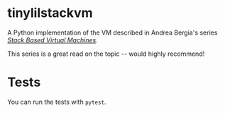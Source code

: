 tinylilstackvm
==============

A Python implementation of the VM described in Andrea Bergia's series [_Stack Based Virtual Machines_](https://andreabergia.com/stack-based-virtual-machines/).

This series is a great read on the topic -- would highly recommend!


Tests
=====

You can run the tests with `pytest`.
